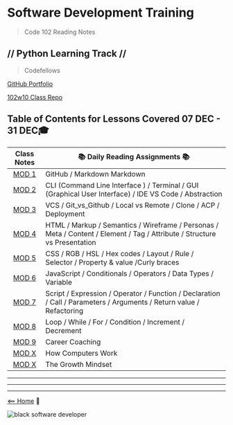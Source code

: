 # Software Development Training

> Code 102 Reading Notes

## // Python Learning Track //

> Codefellows

[GitHub Portfolio](https://github.com/AL0YSI0US)

[102w10 Class Repo](https://github.com/codefellows/seattle-102w10)

## Table of Contents for Lessons Covered 07 DEC - 31 DEC:mortar_board:


| **Class Notes** | :books: Daily Reading Assignments :books: |
| :-: | - |
| [MOD 1](Syntax.md) | GitHub / Markdown Markdown |
| [MOD 2](CLI_Terminal_GUI_IDE_VS_Code_Abstraction.md) | CLI (Command Line Interface ) / Terminal / GUI (Graphical User Interface) / IDE VS Code / Abstraction |
| [MOD 3](git_vs_github_local_vs_remote_clone_commit_acp_vcs_deployment.md) | VCS / Git_vs_Github / Local vs Remote / Clone / ACP / Deployment |
| [MOD 4](html_markup_semantics_wireframe_personas_meta_content_element_tag_attribute_structure_vs_presentation.md) | HTML / Markup / Semantics / Wireframe / Personas / Meta / Content / Element / Tag / Attribute / Structure vs Presentation |
| [MOD 5](style_web_pages_with_css.md) | CSS / RGB / HSL / Hex codes / Layout / Rule / Selector / Property & value /Curly braces |
| [MOD 6](dynamic_web_pages_with_javascript.md) | JavaScript / Conditionals / Operators / Data Types / Variable |
| [MOD 7](programming_with_jacascript.md) | Script / Expression / Operator / Function / Declaration / Call / Parameters / Arguments / Return value / Refactoring |
| [MOD 8](computer_logic_and_loops.md) | Loop / While / For / Condition / Increment / Decrement |
| [MOD 9](career_coaching.md) | Career Coaching |
| [MOD X](How_computers_work.md) | How Computers Work |
| [MOD X](growth-mindeset.md) | The Growth Mindset |

---

---

---

[<== Home](README.md) :house_with_garden:

![black software developer](https://encrypted-tbn0.gstatic.com/images?q=tbn:ANd9GcSXN3sI-yI8SsGjgR8pVIautdJCcHdHoiYS0w&usqp=CAU)

